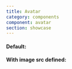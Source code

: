 ```yaml
---
title: Avatar
category: components
component: avatar
section: showcase
---
```



<section data-test-percy data-section="showcase">
  
  <h4 class="dummy-h4">Default:</h4>
  <Hds::Avatar />
  <h4 class="dummy-h4">With image src defined:</h4>
  <Hds::Avatar @src="/assets/images/avatar.png" />

</section>
